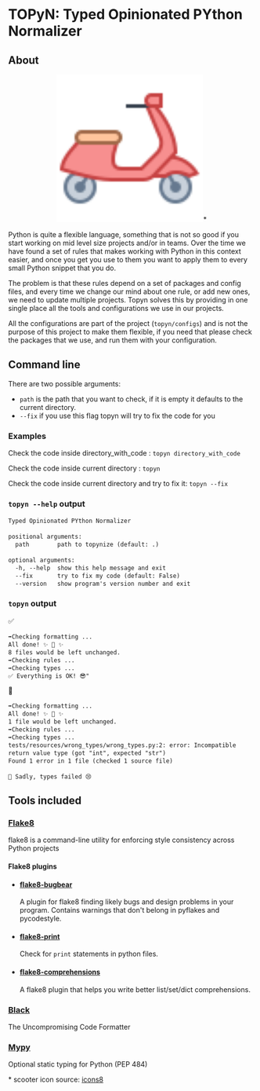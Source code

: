 # TOPyN: Typed Opinionated PYthon Normalizer

## About
<p align="center">
    <img src="scooter.svg" alt="Scooter" width="300"/>*
</p>
Python is quite a flexible language, something that is not so good if you start working on mid level size projects and/or in teams.
Over the time we have found a set of rules that makes working with Python in this context easier, and once you get you use to them you want to apply them to every small Python snippet that you do.

The problem is that these rules depend on a set of packages and config files, and every time we change our mind about one rule, or add new ones, we need to update multiple projects.
Topyn solves this by providing in one single place all the tools and configurations we use in our projects.

All the configurations are part of the project (`topyn/configs`) and is not the purpose of this project to make them flexible, if you need that please check the packages that we use, and run them with your configuration.

## Command line
There are two possible arguments:
* `path` is the path that you want to check, if it is empty it defaults to the current directory.
* `--fix` if you use this flag topyn will try to fix the code for you

### Examples
Check the code inside directory_with_code : `topyn directory_with_code`

Check the code inside current directory : `topyn`

Check the code inside current directory and try to fix it: `topyn --fix`

### `topyn --help` output

```
Typed Opinionated PYthon Normalizer

positional arguments:
  path        path to topynize (default: .)

optional arguments:
  -h, --help  show this help message and exit
  --fix       try to fix my code (default: False)
  --version   show program's version number and exit
```

### `topyn` output
✅
```
➡️Checking formatting ...
All done! ✨ 🍰 ✨
8 files would be left unchanged.
➡️Checking rules ...
➡️Checking types ...
✅ Everything is OK! 😎"
```
🔴 
```
➡️Checking formatting ...
All done! ✨ 🍰 ✨
1 file would be left unchanged.
➡️Checking rules ...
➡️Checking types ...
tests/resources/wrong_types/wrong_types.py:2: error: Incompatible return value type (got "int", expected "str")
Found 1 error in 1 file (checked 1 source file)

🔴 Sadly, types failed 😢
```


## Tools included

### [Flake8](https://github.com/PyCQA/flake8)
flake8 is a command-line utility for enforcing style consistency across Python projects

#### Flake8 plugins
* #### [flake8-bugbear](https://github.com/PyCQA/flake8-bugbear)
  A plugin for flake8 finding likely bugs and design problems in your program. Contains warnings that don't belong in pyflakes and pycodestyle. 
* #### [flake8-print](https://github.com/JBKahn/flake8-print)
  Check for `print` statements in python files.
* #### [flake8-comprehensions](https://github.com/adamchainz/flake8-comprehensions)
  A flake8 plugin that helps you write better list/set/dict comprehensions.
### [Black](https://github.com/psf/black)
The Uncompromising Code Formatter
### [Mypy](https://github.com/python/mypy)
Optional static typing for Python (PEP 484) 

\* scooter icon source: [icons8](icons8.com)

